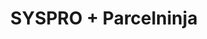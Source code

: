 ---
title: "SYSPRO + Parcelninja"
seoTitle: "SYSPRO Parcelninja Integration"
seoDescription: "Integrate SYSPRO with Parcelninja, and you'll be able to automate logistics, simplify the ordering process and save time - and money. Find out more about how a SYSPRO Parcelninja Integration can help your business."
lead: "Let Stock2Shop send fulfillment notifications to Parcelninja once orders are successfully raised in SYSPRO. Here’s how we can help you streamline your workflow."
type: "source-fulfillment"
source: "syspro"
fulfillment: "parcelninja"
image: "/images/sap-shopify.png"
imageAlt: SYSPRO logo
tags: []
---